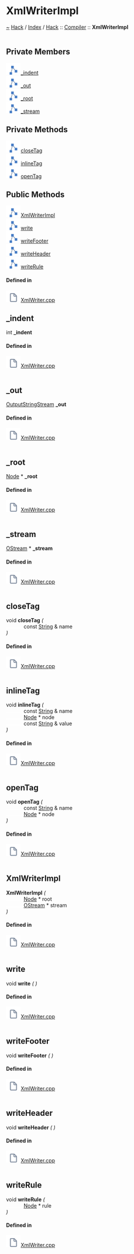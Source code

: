 <a id="xmlwriterimpl"></a>
<h1>XmlWriterImpl</h1>
<a id="classHack_1_1Compiler_1_1XmlWriterImpl"></a>
<a href="https://github.com/CharlesCarley/HackComputer.md">~</a>
<a href="indexpage.md#hack">Hack</a>
<span class="inline-text">/</span>
<a href="index.md#index">Index</a>
<span class="inline-text">/</span>
<a href="namespaceHack.md#hack">Hack</a>
<span class="inline-text">::</span>
<a href="namespaceHack_1_1Compiler.md#compiler">Compiler</a>
<span class="inline-text">::</span>
<span class="bold-text"><b>XmlWriterImpl</b></span>
<br/>
<br/>
<a id="private-members"></a>
<h2>Private Members</h2>
<span class="icon-list-item"><a href="#_indent" class="icon-list-item"><img src="../images/class.svg" class="icon-list-item"/><span class="icon-list-item">_indent</span>
</a>
</span>
<br/>
<span class="icon-list-item"><a href="#_out" class="icon-list-item"><img src="../images/class.svg" class="icon-list-item"/><span class="icon-list-item">_out</span>
</a>
</span>
<br/>
<span class="icon-list-item"><a href="#_root" class="icon-list-item"><img src="../images/class.svg" class="icon-list-item"/><span class="icon-list-item">_root</span>
</a>
</span>
<br/>
<span class="icon-list-item"><a href="#_stream" class="icon-list-item"><img src="../images/class.svg" class="icon-list-item"/><span class="icon-list-item">_stream</span>
</a>
</span>
<br/>
<a id="private-methods"></a>
<h2>Private Methods</h2>
<span class="icon-list-item"><a href="#closetag" class="icon-list-item"><img src="../images/class.svg" class="icon-list-item"/><span class="icon-list-item">closeTag</span>
</a>
</span>
<br/>
<span class="icon-list-item"><a href="#inlinetag" class="icon-list-item"><img src="../images/class.svg" class="icon-list-item"/><span class="icon-list-item">inlineTag</span>
</a>
</span>
<br/>
<span class="icon-list-item"><a href="#opentag" class="icon-list-item"><img src="../images/class.svg" class="icon-list-item"/><span class="icon-list-item">openTag</span>
</a>
</span>
<br/>
<a id="public-methods"></a>
<h2>Public Methods</h2>
<span class="icon-list-item"><a href="#xmlwriterimpl" class="icon-list-item"><img src="../images/class.svg" class="icon-list-item"/><span class="icon-list-item">XmlWriterImpl</span>
</a>
</span>
<br/>
<span class="icon-list-item"><a href="#write" class="icon-list-item"><img src="../images/class.svg" class="icon-list-item"/><span class="icon-list-item">write</span>
</a>
</span>
<br/>
<span class="icon-list-item"><a href="#writefooter" class="icon-list-item"><img src="../images/class.svg" class="icon-list-item"/><span class="icon-list-item">writeFooter</span>
</a>
</span>
<br/>
<span class="icon-list-item"><a href="#writeheader" class="icon-list-item"><img src="../images/class.svg" class="icon-list-item"/><span class="icon-list-item">writeHeader</span>
</a>
</span>
<br/>
<span class="icon-list-item"><a href="#writerule" class="icon-list-item"><img src="../images/class.svg" class="icon-list-item"/><span class="icon-list-item">writeRule</span>
</a>
</span>
<br/>
<a id="defined-in"></a>
<h4>Defined in</h4>
<span class="icon-list-item"><a href="https://github.com/CharlesCarley/HackComputer/blob/master//Source/Compiler/Common/XmlWriter.cpp#L32" class="icon-list-item"><img src="../images/file.svg" class="icon-list-item"/><span class="icon-list-item">XmlWriter.cpp</span>
</a>
</span>
<br/>
<a id="_indent"></a>
<h2>_indent</h2>
<span class="inline-text">int</span>
<span class="bold-text"><b>_indent</b></span>
<br/>
<a id="defined-in"></a>
<h4>Defined in</h4>
<span class="icon-list-item"><a href="https://github.com/CharlesCarley/HackComputer/blob/master//Source/Compiler/Common/XmlWriter.cpp#L38" class="icon-list-item"><img src="../images/file.svg" class="icon-list-item"/><span class="icon-list-item">XmlWriter.cpp</span>
</a>
</span>
<br/>
<br/>
<a id="_out"></a>
<h2>_out</h2>
<a href="namespaceHack.md#outputstringstream">OutputStringStream</a>
<span class="bold-text"><b>_out</b></span>
<br/>
<a id="defined-in"></a>
<h4>Defined in</h4>
<span class="icon-list-item"><a href="https://github.com/CharlesCarley/HackComputer/blob/master//Source/Compiler/Common/XmlWriter.cpp#L36" class="icon-list-item"><img src="../images/file.svg" class="icon-list-item"/><span class="icon-list-item">XmlWriter.cpp</span>
</a>
</span>
<br/>
<br/>
<a id="_root"></a>
<h2>_root</h2>
<a href="classHack_1_1Compiler_1_1Node.md#node">Node</a>
<span class="inline-text"> *</span>
<span class="bold-text"><b>_root</b></span>
<br/>
<a id="defined-in"></a>
<h4>Defined in</h4>
<span class="icon-list-item"><a href="https://github.com/CharlesCarley/HackComputer/blob/master//Source/Compiler/Common/XmlWriter.cpp#L34" class="icon-list-item"><img src="../images/file.svg" class="icon-list-item"/><span class="icon-list-item">XmlWriter.cpp</span>
</a>
</span>
<br/>
<br/>
<a id="_stream"></a>
<h2>_stream</h2>
<a href="namespaceHack.md#ostream">OStream</a>
<span class="inline-text"> *</span>
<span class="bold-text"><b>_stream</b></span>
<br/>
<a id="defined-in"></a>
<h4>Defined in</h4>
<span class="icon-list-item"><a href="https://github.com/CharlesCarley/HackComputer/blob/master//Source/Compiler/Common/XmlWriter.cpp#L35" class="icon-list-item"><img src="../images/file.svg" class="icon-list-item"/><span class="icon-list-item">XmlWriter.cpp</span>
</a>
</span>
<br/>
<br/>
<a id="closetag"></a>
<h2>closeTag</h2>
<span class="inline-text">void</span>
<span class="bold-text"><b>closeTag</b></span>
<span class="italic-text"><i>(</i></span>
<div class="paragraph">
<span class="paragraph"><img src="../images/horSpace24px.svg"/><span class="inline-text">const </span>
<a href="namespaceHack.md#string">String</a>
<span class="inline-text"> &amp;</span>
<span class="inline-text">name</span>
</span>
</div>
<span class="italic-text"><i>)</i></span>
<a id="defined-in"></a>
<h4>Defined in</h4>
<span class="icon-list-item"><a href="https://github.com/CharlesCarley/HackComputer/blob/master//Source/Compiler/Common/XmlWriter.cpp#L58" class="icon-list-item"><img src="../images/file.svg" class="icon-list-item"/><span class="icon-list-item">XmlWriter.cpp</span>
</a>
</span>
<br/>
<br/>
<a id="inlinetag"></a>
<h2>inlineTag</h2>
<span class="inline-text">void</span>
<span class="bold-text"><b>inlineTag</b></span>
<span class="italic-text"><i>(</i></span>
<div class="paragraph">
<span class="paragraph"><img src="../images/horSpace24px.svg"/><span class="inline-text">const </span>
<a href="namespaceHack.md#string">String</a>
<span class="inline-text"> &amp;</span>
<span class="inline-text">name</span>
</span>
</div>
<div class="paragraph">
<span class="paragraph"><img src="../images/horSpace24px.svg"/><a href="classHack_1_1Compiler_1_1Node.md#node">Node</a>
<span class="inline-text"> *</span>
<span class="inline-text">node</span>
</span>
</div>
<div class="paragraph">
<span class="paragraph"><img src="../images/horSpace24px.svg"/><span class="inline-text">const </span>
<a href="namespaceHack.md#string">String</a>
<span class="inline-text"> &amp;</span>
<span class="inline-text">value</span>
</span>
</div>
<span class="italic-text"><i>)</i></span>
<a id="defined-in"></a>
<h4>Defined in</h4>
<span class="icon-list-item"><a href="https://github.com/CharlesCarley/HackComputer/blob/master//Source/Compiler/Common/XmlWriter.cpp#L65" class="icon-list-item"><img src="../images/file.svg" class="icon-list-item"/><span class="icon-list-item">XmlWriter.cpp</span>
</a>
</span>
<br/>
<br/>
<a id="opentag"></a>
<h2>openTag</h2>
<span class="inline-text">void</span>
<span class="bold-text"><b>openTag</b></span>
<span class="italic-text"><i>(</i></span>
<div class="paragraph">
<span class="paragraph"><img src="../images/horSpace24px.svg"/><span class="inline-text">const </span>
<a href="namespaceHack.md#string">String</a>
<span class="inline-text"> &amp;</span>
<span class="inline-text">name</span>
</span>
</div>
<div class="paragraph">
<span class="paragraph"><img src="../images/horSpace24px.svg"/><a href="classHack_1_1Compiler_1_1Node.md#node">Node</a>
<span class="inline-text"> *</span>
<span class="inline-text">node</span>
</span>
</div>
<span class="italic-text"><i>)</i></span>
<a id="defined-in"></a>
<h4>Defined in</h4>
<span class="icon-list-item"><a href="https://github.com/CharlesCarley/HackComputer/blob/master//Source/Compiler/Common/XmlWriter.cpp#L40" class="icon-list-item"><img src="../images/file.svg" class="icon-list-item"/><span class="icon-list-item">XmlWriter.cpp</span>
</a>
</span>
<br/>
<br/>
<a id="xmlwriterimpl"></a>
<h2>XmlWriterImpl</h2>
<span class="bold-text"><b>XmlWriterImpl</b></span>
<span class="italic-text"><i>(</i></span>
<div class="paragraph">
<span class="paragraph"><img src="../images/horSpace24px.svg"/><a href="classHack_1_1Compiler_1_1Node.md#node">Node</a>
<span class="inline-text"> *</span>
<span class="inline-text">root</span>
</span>
</div>
<div class="paragraph">
<span class="paragraph"><img src="../images/horSpace24px.svg"/><a href="namespaceHack.md#ostream">OStream</a>
<span class="inline-text"> *</span>
<span class="inline-text">stream</span>
</span>
</div>
<span class="italic-text"><i>)</i></span>
<a id="defined-in"></a>
<h4>Defined in</h4>
<span class="icon-list-item"><a href="https://github.com/CharlesCarley/HackComputer/blob/master//Source/Compiler/Common/XmlWriter.cpp#L78" class="icon-list-item"><img src="../images/file.svg" class="icon-list-item"/><span class="icon-list-item">XmlWriter.cpp</span>
</a>
</span>
<br/>
<br/>
<a id="write"></a>
<h2>write</h2>
<span class="inline-text">void</span>
<span class="bold-text"><b>write</b></span>
<span class="italic-text"><i>(</i></span>
<span class="italic-text"><i>)</i></span>
<a id="defined-in"></a>
<h4>Defined in</h4>
<span class="icon-list-item"><a href="https://github.com/CharlesCarley/HackComputer/blob/master//Source/Compiler/Common/XmlWriter.cpp#L126" class="icon-list-item"><img src="../images/file.svg" class="icon-list-item"/><span class="icon-list-item">XmlWriter.cpp</span>
</a>
</span>
<br/>
<br/>
<a id="writefooter"></a>
<h2>writeFooter</h2>
<span class="inline-text">void</span>
<span class="bold-text"><b>writeFooter</b></span>
<span class="italic-text"><i>(</i></span>
<span class="italic-text"><i>)</i></span>
<a id="defined-in"></a>
<h4>Defined in</h4>
<span class="icon-list-item"><a href="https://github.com/CharlesCarley/HackComputer/blob/master//Source/Compiler/Common/XmlWriter.cpp#L95" class="icon-list-item"><img src="../images/file.svg" class="icon-list-item"/><span class="icon-list-item">XmlWriter.cpp</span>
</a>
</span>
<br/>
<br/>
<a id="writeheader"></a>
<h2>writeHeader</h2>
<span class="inline-text">void</span>
<span class="bold-text"><b>writeHeader</b></span>
<span class="italic-text"><i>(</i></span>
<span class="italic-text"><i>)</i></span>
<a id="defined-in"></a>
<h4>Defined in</h4>
<span class="icon-list-item"><a href="https://github.com/CharlesCarley/HackComputer/blob/master//Source/Compiler/Common/XmlWriter.cpp#L85" class="icon-list-item"><img src="../images/file.svg" class="icon-list-item"/><span class="icon-list-item">XmlWriter.cpp</span>
</a>
</span>
<br/>
<br/>
<a id="writerule"></a>
<h2>writeRule</h2>
<span class="inline-text">void</span>
<span class="bold-text"><b>writeRule</b></span>
<span class="italic-text"><i>(</i></span>
<div class="paragraph">
<span class="paragraph"><img src="../images/horSpace24px.svg"/><a href="classHack_1_1Compiler_1_1Node.md#node">Node</a>
<span class="inline-text"> *</span>
<span class="inline-text">rule</span>
</span>
</div>
<span class="italic-text"><i>)</i></span>
<a id="defined-in"></a>
<h4>Defined in</h4>
<span class="icon-list-item"><a href="https://github.com/CharlesCarley/HackComputer/blob/master//Source/Compiler/Common/XmlWriter.cpp#L101" class="icon-list-item"><img src="../images/file.svg" class="icon-list-item"/><span class="icon-list-item">XmlWriter.cpp</span>
</a>
</span>
<br/>
<br/>
</div>
</div>
</body>
</html>
